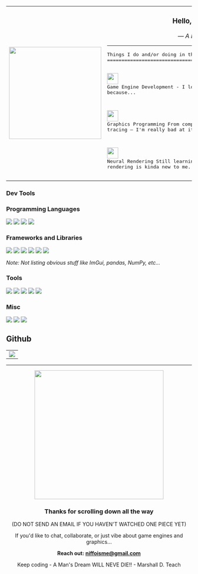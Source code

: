 <table>
  <tr>
    <td align="center" width="50%">
      <img src="https://media1.tenor.com/m/OvqEKxnx_9QAAAAd/shanks-one-piece.gif" width="250" />
    </td>
    <td valign="top" width="50%">
      <h3 align="center"> Hello, I'm Niffoxic</h3>
      <p align="center"><i>— A Developer —</i></p>
      <hr/>
      <pre>
Things I do and/or doing in this vast sea of tech
=======================================

<img src="https://media.giphy.com/media/v1.Y2lkPTc5MGI3NjExbTk5c3AxdzEzcGdjam94d2lqZnI3ZDl5bzY0bm9kMnI2dGp0bzJ4byZlcD12MV9zdGlja2Vyc19zZWFyY2gmY3Q9cw/6KKKVerzrhjRrClNKt/giphy.gif" width="30" /> Game Engine Development - I love building engines from scratch, because...

<img src="https://media.giphy.com/media/v1.Y2lkPTc5MGI3NjExbTk5c3AxdzEzcGdjam94d2lqZnI3ZDl5bzY0bm9kMnI2dGp0bzJ4byZlcD12MV9zdGlja2Vyc19zZWFyY2gmY3Q9cw/lzrICyhNZkSCvNNKyP/giphy.gif" width="30" /> Graphics Programming
    From compute shaders to PBR and real-time ray tracing — 
    I'm really bad at it XD.

<img src="https://media.giphy.com/media/v1.Y2lkPTc5MGI3NjExbTk5c3AxdzEzcGdjam94d2lqZnI3ZDl5bzY0bm9kMnI2dGp0bzJ4byZlcD12MV9zdGlja2Vyc19zZWFyY2gmY3Q9cw/ecBxe2IXn8xjqLnbT3/giphy.gif" width="30" /> Neural Rendering
    Still learning this stuff. I know AI,
    but neural rendering is kinda new to me.
      </pre>
    </td>
  </tr>
</table>

### Dev Tools

### Programming Languages

<p align="left">
  <img src="https://img.shields.io/badge/C%2B%2B-00599C?style=for-the-badge&logo=c%2B%2B&logoColor=white" />
  <img src="https://img.shields.io/badge/Python-3776AB?style=for-the-badge&logo=python&logoColor=white" />
  <img src="https://img.shields.io/badge/NASM-4B4B4B?style=for-the-badge&logo=gnuemacs&logoColor=white" />
  <img src="https://img.shields.io/badge/MASM-008080?style=for-the-badge&logo=windows&logoColor=white" />
</p>

### Frameworks and Libraries

<p align="left">
  <img src="https://img.shields.io/badge/DirectX-20232A?style=for-the-badge&logo=directx&logoColor=white" />
  <img src="https://img.shields.io/badge/Vulkan-AC162C?style=for-the-badge&logo=vulkan&logoColor=white" />
  <img src="https://img.shields.io/badge/PhysX-76B900?style=for-the-badge&logo=nvidia&logoColor=white" />
  <img src="https://img.shields.io/badge/PyTorch-EE4C2C?style=for-the-badge&logo=pytorch&logoColor=white" />
  <img src="https://img.shields.io/badge/CEF-4285F4?style=for-the-badge&logo=googlechrome&logoColor=white" />
  <img src="https://img.shields.io/badge/Win32%20API-0078D7?style=for-the-badge&logo=windows&logoColor=white" />
</p>

*Note: Not listing obvious stuff like ImGui, pandas, NumPy, etc...*

### Tools

<p align="left">
  <img src="https://img.shields.io/badge/Docker-2496ED?style=for-the-badge&logo=docker&logoColor=white" />
  <img src="https://img.shields.io/badge/CMake-064F8C?style=for-the-badge&logo=cmake&logoColor=white" />
  <img src="https://img.shields.io/badge/Makefiles-000000?style=for-the-badge&logo=gnu&logoColor=white" />
  <img src="https://img.shields.io/badge/RenderDoc-000000?style=for-the-badge&logo=nvidia&logoColor=green" />
  <img src="https://img.shields.io/badge/Nsight-76B900?style=for-the-badge&logo=nvidia&logoColor=white" />
</p>

### Misc

<p align="left">
  <img src="https://img.shields.io/badge/ECS-20232A?style=for-the-badge&logo=atom&logoColor=white" />
  <img src="https://img.shields.io/badge/Computational%20Geometry-FF6F61?style=for-the-badge&logo=polymerproject&logoColor=white" />
  <img src="https://img.shields.io/badge/Windows%20Concurrent%20Programming-0078D7?style=for-the-badge&logo=windows&logoColor=white" />
</p>

## Github
<table>
  <tr>
    <td align="left">
      <img src="https://github-readme-stats.vercel.app/api?username=niffoxic&show_icons=true&theme=tokyonight" />
    </td>
  </tr>
</table>

<hr/>

<div align="center">
  <img src="https://media1.tenor.com/m/CDdZVcnLLHEAAAAd/luffy-wano.gif" width="350" /><br/>
  <h3>Thanks for scrolling down all the way </h3>
  <p>(DO NOT SEND AN EMAIL IF YOU HAVEN'T WATCHED ONE PIECE YET)</p>
  <p>If you'd like to chat, collaborate, or just vibe about game engines and graphics...</p>
  <p><strong>Reach out: <a href="mailto:niffoisme@gmail.com">niffoisme@gmail.com</a></strong></p>
  <p>Keep coding - A Man's Dream WILL NEVE DIE!! - Marshall D. Teach </p>
</div>
